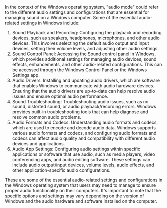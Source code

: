 In the context of the Windows operating system, "audio mode" could refer to the different audio settings and configurations that are essential for managing sound on a Windows computer. Some of the essential audio-related settings in Windows include:

1. Sound Playback and Recording: Configuring the playback and recording devices, such as speakers, headphones, microphones, and other audio devices. This involves selecting the default audio output and input devices, setting their volume levels, and adjusting other audio settings.
2. Sound Control Panel: Accessing the Sound control panel in Windows, which provides additional settings for managing audio devices, sound effects, enhancements, and other audio-related configurations. This can be accessed through the Windows Control Panel or the Windows Settings app.
3. Audio Drivers: Installing and updating audio drivers, which are software that enables Windows to communicate with audio hardware devices. Ensuring that the audio drivers are up-to-date can help resolve audio issues and ensure optimal audio performance.
4. Sound Troubleshooting: Troubleshooting audio issues, such as no sound, distorted sound, or audio playback/recording errors. Windows provides built-in troubleshooting tools that can help diagnose and resolve common audio problems.
5. Audio Formats and Codecs: Understanding audio formats and codecs, which are used to encode and decode audio data. Windows supports various audio formats and codecs, and configuring audio formats and codecs can affect audio quality and compatibility with different audio devices and applications.
6. Audio App Settings: Configuring audio settings within specific applications or software that use audio, such as media players, video conferencing apps, and audio editing software. These settings can include audio output/input devices, volume levels, audio effects, and other application-specific audio configurations.

These are some of the essential audio-related settings and configurations in the Windows operating system that users may need to manage to ensure proper audio functionality on their computers. It's important to note that the specific options and settings may vary depending on the version of Windows and the audio hardware and software installed on the computer.